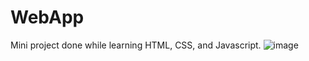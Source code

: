 # WebApp
Mini project done while learning HTML, CSS, and Javascript.
![image](https://user-images.githubusercontent.com/96073170/228392663-77ea22f5-3dbc-41b2-98f1-073217ecd7f2.png)
